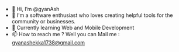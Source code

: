 - 👋 Hi, I’m @gyanAsh
- 👀 I'm a software enthusiast who loves creating helpful tools for the community or businesses.
- 🌱 Currently learning Web and Mobile Development
- 📫 How to reach me ? Well you can Mail me : gyanashekka1738@gmail.com

<!---
gyanAsh/gyanAsh is a ✨ special ✨ repository because its `README.md` (this file) appears on your GitHub profile.
You can click the Preview link to take a look at your changes.
--->
